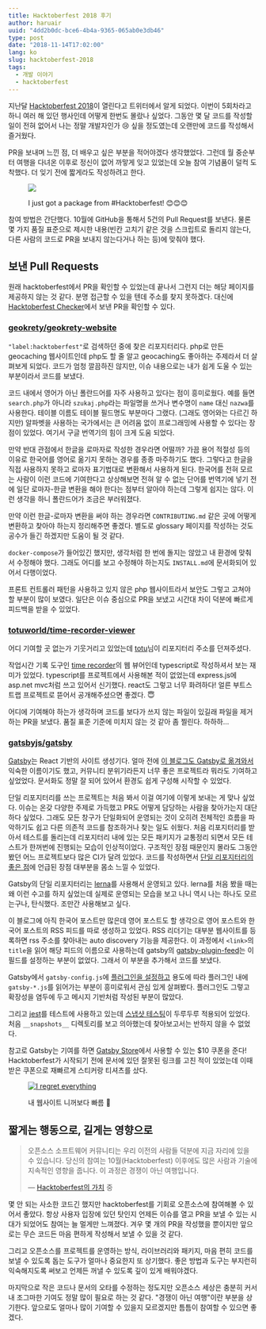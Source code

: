 ```yaml
---
title: Hacktoberfest 2018 후기
author: haruair
uuid: "4dd2b0dc-bce6-4b4a-9365-065ab0e3db46"
type: post
date: "2018-11-14T17:02:00"
lang: ko
slug: hacktoberfest-2018
tags:
  - 개발 이야기
  - hacktoberfest
---
```


지난달 [Hacktoberfest 2018](https://hacktoberfest.digitalocean.com)이 열린다고 트위터에서 알게 되었다. 이번이 5회차라고 하니 여러 해 있던 행사인데 어떻게 한번도 몰랐나 싶었다. 그동안 몇 달 코드를 작성할 일이 전혀 없어서 나는 정말 개발자인가 😢 싶을 정도였는데 오랜만에 코드를 작성해서 즐거웠다.

PR을 보내며 느낀 점, 더 배우고 싶은 부분을 적어야겠다 생각했었다. 그런데 월 중순부터 여행을 다녀온 이후로 정신이 없어 까맣게 잊고 있었는데 오늘 참여 기념품이 덜컥 도착했다. 더 잊기 전에 짧게라도 작성하려고 한다.


<figure class="image-twitter">

[<img src="https://pbs.twimg.com/media/DsAzpSZUUAAKaTU.jpg">](https://twitter.com/itsedykim/status/1062906341327437825)

<figcaption>I just got a package from #Hacktoberfest! 😊😊😊</figcaption>
</figure>


참여 방법은 간단했다. 10월에 GitHub을 통해서 5건의 Pull Request를 보낸다. 물론 몇 가지 품질 표준으로 제시한 내용(빈칸 고치기 같은 것을 스크립트로 돌리지 않는다, 다른 사람의 코드로 PR을 보내지 않는다거나 하는 등)에 맞춰야 했다.

## 보낸 Pull Requests

원래 hacktoberfest에서 PR을 확인할 수 있었는데 끝나서 그런지 더는 해당 페이지를 제공하지 않는 것 같다. 분명 접근할 수 있을 텐데 주소를 찾지 못하겠다. 대신에 [Hacktoberfest Checker](https://hacktoberfestchecker.jenko.me/)에서 보낸 PR을 확인할 수 있다.

### [geokrety/geokrety-website](https://github.com/geokrety/geokrety-website)

`"label:hacktoberfest"`로 검색하던 중에 찾은 리포지터리다. php로 만든 geocaching 웹사이트인데 php도 할 줄 알고 geocaching도 좋아하는 주제라서 더 살펴보게 되었다. 코드가 엄청 깔끔하진 않지만, 이슈 내용으로는 내가 쉽게 도울 수 있는 부분이라서 코드를 보냈다.

코드 내에서 영어가 아닌 폴란드어를 자주 사용하고 있다는 점이 흥미로웠다. 예를 들면 `search.php`가 아니라 `szukaj.php`라는 파일명을 쓰거나 변수명이 `name` 대신 `nazwa`를 사용한다. 테이블 이름도 테이블 필드명도 부분마다 그랬다. (그래도 영어와는 다르긴 하지만) 알파벳을 사용하는 국가에서는 큰 어려움 없이 프로그래밍에 사용할 수 있다는 장점이 있었다. 여기서 구글 번역기의 힘이 크게 도움 되었다.

만약 반대 관점에서 한글을 로마자로 작성한 경우라면 어떨까? 가끔 용어 적절성 등의 이유로 한국어를 영어로 옮기지 못하는 경우를 종종 마주하기도 했다. 그렇다고 한글을 직접 사용하지 못하고 로마자 표기법대로 변환해서 사용하게 된다. 한국어를 전혀 모르는 사람이 이런 코드에 기여한다고 상상해보면 전혀 알 수 없는 단어를 번역기에 넣기 전에 일단 로마자-한글 변환을 해야 한다는 점부터 알아야 하는데 그렇게 쉽지는 않다. 이런 생각을 하니 폴란드어가 조금은 부러워졌다.

만약 이런 한글-로마자 변환을 써야 하는 경우라면 `CONTRIBUTING.md` 같은 곳에 어떻게 변환하고 찾아야 하는지 정리해주면 좋겠다. 별도로 glossary 페이지를 작성하는 것도 공수가 들긴 하겠지만 도움이 될 것 같다.

`docker-compose`가 들어있긴 했지만, 생각처럼 한 번에 돌지는 않았고 내 환경에 맞춰서 수정해야 했다. 그래도 어디를 보고 수정해야 하는지도 `INSTALL.md`에 문서화되어 있어서 다행이었다.

프론트 컨트롤러 패턴을 사용하고 있지 않은 php 웹사이트라서 보안도 그렇고 고쳐야 할 부분이 많이 보였다. 일단은 이슈 중심으로 PR을 보냈고 시간대 차이 덕분에 빠르게 피드백을 받을 수 있었다.

### [totuworld/time-recorder-viewer](https://github.com/totuworld/time-recorder-viewer)

어디 기여할 곳 없는가 기웃거리고 있었는데 [totu](https://twitter.com/totuworld)님이 리포지터리 주소를 던져주셨다.

작업시간 기록 도구인 [time recorder](https://github.com/totuworld/time-recorder)의 웹 뷰어인데 typescript로 작성하셔서 보는 재미가 있었다. typescript를 프로젝트에서 사용해본 적이 없었는데 express.js에 asp.net mvc처럼 쓰고 있어서 신기했다. react도 그렇고 너무 화려하다! 얼른 부트스트랩 프로젝트로 뜯어서 공개해주셨으면 좋겠다. 😇

어디에 기여해야 하는가 생각하며 코드를 보다가 쓰지 않는 파일이 있길래 파일을 제거하는 PR을 보냈다. 품질 표준 기준에 미치지 않는 것 같아 좀 찔린다. 하하하...

### [gatsbyjs/gatsby](https://github.com/gatsbyjs/gatsby)

[Gatsby](https://gatsbyjs.org)는 React 기반의 사이트 생성기다. 얼마 전에 [이 블로그도 Gatsby로 옮겨와서](https://edykim.com/ko/post/update-the-blog-from-wordpress-to-gatsby/) 익숙한 이름이기도 했고, 커뮤니티 분위기라든지 너무 좋은 프로젝트라 뭐라도 기여하고 싶었었다. 문서화도 정말 잘 되어 있어서 환경도 쉽게 구성해 시작할 수 있었다.

단일 리포지터리를 쓰는 프로젝트는 처음 봐서 이걸 여기에 이렇게 보내는 게 맞나 싶었다. 이슈는 온갖 다양한 주제로 가득했고 PR도 어떻게 담당하는 사람을 찾아가는지 대단하다 싶었다. 그래도 모든 창구가 단일화되어 운영되는 것이 오히려 전체적인 흐름을 파악하기도 쉽고 다른 의존적 코드를 참조하거나 찾는 일도 쉬웠다. 처음 리포지터리를 받아서 테스트를 돌리는데 리포지터리 내에 있는 모든 패키지가 교통정리 되면서 모든 테스트가 한꺼번에 진행되는 모습이 인상적이었다. 구조적인 장점 때문인지 몰라도 그동안 봤던 어느 프로젝트보다 많은 CI가 달려 있었다. 코드를 작성하면서 [단일 리포지터리의 좋은 점](https://edykim.com/ko/post/advantages-of-monorepos/)에 언급된 장점 대부분을 몸소 느낄 수 있었다.

Gatsby의 단일 리포지터리는 [lerna](https://github.com/lerna/lerna)를 사용해서 운영되고 있다. lerna를 처음 봤을 때는 왜 이런 수고를 하지 싶었는데 실제로 운영되는 모습을 보고 나니 역시 나는 하나도 모르는구나, 탄식했다. 조만간 사용해보고 싶다.

이 블로그에 아직 한국어 포스트만 많은데 영어 포스트도 할 생각으로 영어 포스트와 한국어 포스트의 RSS 피드를 따로 생성하고 있었다. RSS 리더기는 대부분 웹사이트를 등록하면 rss 주소를 찾아내는 auto discovery 기능을 제공한다. 이 과정에서 `<link>`의 `title`을 읽어 해당 피드의 이름으로 사용하는데 gatsby의 [gatsby-plugin-feed](https://github.com/gatsbyjs/gatsby/tree/master/packages/gatsby-plugin-feed)는 이 필드를 설정하는 부분이 없었다. 그래서 이 부분을 추가해서 코드를 보냈다.

Gatsby에서 `gatsby-config.js`에 [플러그인을 설정하고](https://www.gatsbyjs.org/docs/plugins/) 용도에 따라 플러그인 내에 `gatsby-*.js`를 읽어가는 부분이 흥미로워서 관심 있게 살펴봤다. 플러그인도 그렇고 확장성을 염두에 두고 메시지 기반처럼 작성된 부분이 많았다.

그리고 [jest](https://github.com/facebook/jest)를 테스트에 사용하고 있는데 [스냅샷 테스팅](https://jestjs.io/docs/en/snapshot-testing)이 두루두루 적용되어 있었다. 처음 `__snapshots__` 디렉토리를 보고 의아했는데 찾아보고서는 반하지 않을 수 없었다.

참고로 Gatsby는 기여를 하면 [Gatsby Store](https://store.gatsbyjs.org/)에서 사용할 수 있는 $10 쿠폰을 준다! Hacktoberfest가 시작되기 전에 문서에 있던 잘못된 링크를 고친 적이 있었는데 이때 받은 쿠폰으로 재빠르게 스티커랑 티셔츠를 샀다.

<figure class="image-twitter">

[<img src="https://pbs.twimg.com/media/DqCk7_NVYAEqz8y.jpg" alt="I regret everything" />](https://twitter.com/haruair/status/1054023667678474243)

<figcaption>내 웹사이트 니꺼보다 빠름 💜</figcaption>
</figure>

## 짧게는 행동으로, 길게는 영향으로

> 오픈소스 소프트웨어 커뮤니티는 우리 이전의 사람들 덕분에 지금 자리에 있을 수 있습니다. 당신의 참여는 10월(Hacktoberfest) 이후에도 많은 사람과 기술에 지속적인 영향을 줍니다. 이 과정은 경쟁이 아닌 여행입니다.
>
> — [Hacktoberfest의 가치](https://hacktoberfest.digitalocean.com/details) 중

몇 안 되는 사소한 코드긴 했지만 hacktoberfest를 기회로 오픈소스에 참여해볼 수 있어서 좋았다. 항상 사용자 입장에 있던 탓인지 언제든 이슈를 열고 PR을 보낼 수 있는 시대가 되었어도 참여는 늘 멀게만 느껴졌다. 겨우 몇 개의 PR을 작성했을 뿐이지만 앞으로는 무슨 코드든 마음 편하게 작성해서 보낼 수 있을 것 같다.

그리고 오픈소스를 프로젝트를 운영하는 방식, 라이브러리와 패키지, 마음 편히 코드를 보낼 수 있도록 돕는 도구가 얼마나 중요한지 또 상기했다. 좋은 방법과 도구는 부지런히 익숙해지도록 써보고 언제든 꺼낼 수 있도록 깊이 있게 배워야겠다.

마지막으로 작은 코드나 문서의 오타를 수정하는 정도지만 오픈소스 세상은 충분히 커서 내 조그마한 기여도 정말 많이 필요로 하는 것 같다. "경쟁이 아닌 여행"이란 부분을 상기한다. 앞으로도 얼마나 많이 기여할 수 있을지 모르겠지만 틈틈이 참여할 수 있으면 좋겠다.
